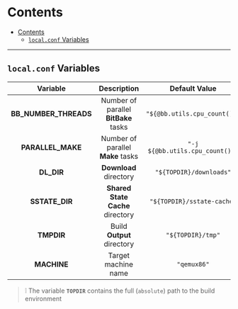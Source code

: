 # Contents

- [Contents](#contents)
  - [`local.conf` Variables](#localconf-variables)

---

## `local.conf` Variables

|       Variable        |             Description              |          Default Value          |
| :-------------------: | :----------------------------------: | :-----------------------------: |
| **BB_NUMBER_THREADS** | Number of parallel **BitBake** tasks |  `"${@bb.utils.cpu_count()}"`   |
|   **PARALLEL_MAKE**   |  Number of parallel **Make** tasks   | `"-j ${@bb.utils.cpu_count()}"` |
|      **DL_DIR**       |        **Download** directory        |     `"${TOPDIR}/downloads"`     |
|    **SSTATE_DIR**     |   **Shared State Cache** directory   |   `"${TOPDIR}/sstate-cache"`    |
|      **TMPDIR**       |      Build **Output** directory      |        `"${TOPDIR}/tmp"`        |
|      **MACHINE**      |         Target machine name          |           `"qemux86"`           |

> :grey_exclamation: The variable **`TOPDIR`** contains the full (`absolute`) path to the build environment
